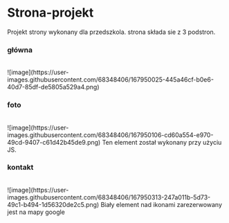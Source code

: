 # Strona-projekt
Projekt strony wykonany dla przedszkola.
strona składa sie z 3 podstron.
<h3>główna </h3></br>
![image](https://user-images.githubusercontent.com/68348406/167950025-445a46cf-b0e6-40d7-85df-de5805a529a4.png)

<h3>foto </h3></br>
![image](https://user-images.githubusercontent.com/68348406/167950106-cd60a554-e970-49cd-9407-c61d42b45de9.png)
 Ten element został wykonany przy użyciu JS.
<h3>kontakt </h3></br>
![image](https://user-images.githubusercontent.com/68348406/167950313-247a011b-5d73-49c1-b494-1d56320de2c5.png)
Biały element nad ikonami zarezerwowany jest na mapy google
